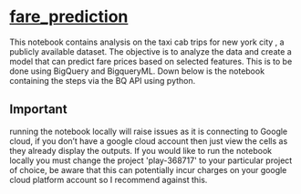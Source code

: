 # [fare_prediction](https://github.com/rogerfvieira/fare_prediction/blob/main/fare_prediction(linear_regression).ipynb)

This notebook contains analysis on the taxi cab trips for new york city , a publicly available dataset. The objective is to analyze the data and create a model that can predict fare prices based on selected features. This is to be done using BigQuery and BigqueryML. Down below is the notebook containing the steps via the BQ API using python.

## Important 

running the notebook locally will raise issues as it is connecting to Google cloud, if you don’t have a google cloud account then just view the cells as they already display the outputs. If you would like to run the notebook locally you must change the project 'play-368717' to your particular project of choice, be aware that this can potentially incur charges on your google cloud platform account so I recommend against this.
